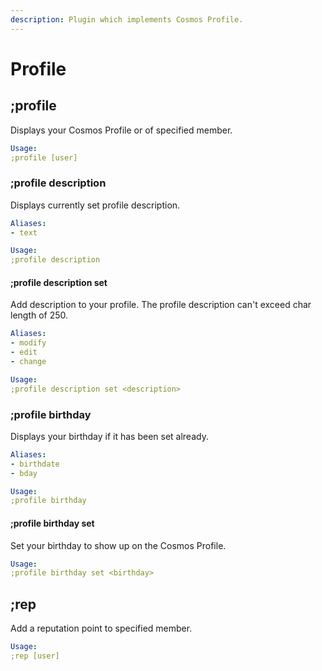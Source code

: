 ```yaml
---
description: Plugin which implements Cosmos Profile.
---
```


# Profile

## ;profile

Displays your Cosmos Profile or of specified member.

```yaml
Usage:
;profile [user]
```

### ;profile description

Displays currently set profile description.

```yaml
Aliases:
- text

Usage:
;profile description
```

#### ;profile description set

Add description to your profile. The profile description can't exceed char length of 250.

```yaml
Aliases:
- modify
- edit
- change

Usage:
;profile description set <description>
```

### ;profile birthday

Displays your birthday if it has been set already.

```yaml
Aliases:
- birthdate
- bday

Usage:
;profile birthday
```

#### ;profile birthday set

Set your birthday to show up on the Cosmos Profile.

```yaml
Usage:
;profile birthday set <birthday>
```

## ;rep

Add a reputation point to specified member.

```yaml
Usage:
;rep [user]
```

